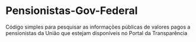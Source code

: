 # Pensionistas-Gov-Federal
Código simples para pesquisar as informações públicas de valores pagos a pensionistas da União que estejam disponíveis no Portal da Transparência

